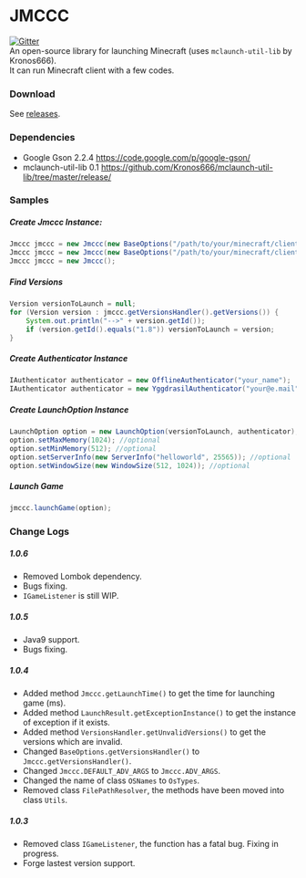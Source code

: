 # JMCCC
[![Gitter](https://badges.gitter.im/Join%20Chat.svg)](https://gitter.im/Southern-InfinityStudio/JMCCC?utm_source=badge&utm_medium=badge&utm_campaign=pr-badge)<br>
An open-source library for launching Minecraft (uses `mclaunch-util-lib` by Kronos666).<br>
It can run Minecraft client with a few codes.

### Download
See [releases](https://github.com/Southern-InfinityStudio/JMCCC/tree/master/releases).

### Dependencies
* Google Gson 2.2.4 https://code.google.com/p/google-gson/
* mclaunch-util-lib 0.1 https://github.com/Kronos666/mclaunch-util-lib/tree/master/release/

### Samples
##### Create Jmccc Instance:
```java
Jmccc jmccc = new Jmccc(new BaseOptions("/path/to/your/minecraft/client/.minecraft", "/path/to/you/java/path"));
Jmccc jmccc = new Jmccc(new BaseOptions("/path/to/your/minecraft/client/.minecraft"));
Jmccc jmccc = new Jmccc();
```
##### Find Versions
```java
Version versionToLaunch = null;
for (Version version : jmccc.getVersionsHandler().getVersions()) {
    System.out.println("-->" + version.getId());
    if (version.getId().equals("1.8")) versionToLaunch = version;
}
```
##### Create Authenticator Instance
```java
IAuthenticator authenticator = new OfflineAuthenticator("your_name");
IAuthenticator authenticator = new YggdrasilAuthenticator("your@e.mail", "your_password");
```
##### Create LaunchOption Instance
```java
LaunchOption option = new LaunchOption(versionToLaunch, authenticator);
option.setMaxMemory(1024); //optional
option.setMinMemory(512); //optional
option.setServerInfo(new ServerInfo("helloworld", 25565)); //optional
option.setWindowSize(new WindowSize(512, 1024)); //optional
```
##### Launch Game
```java
jmccc.launchGame(option);
```

### Change Logs
##### 1.0.6
* Removed Lombok dependency.
* Bugs fixing.
* `IGameListener` is still WIP.

##### 1.0.5
* Java9 support.
* Bugs fixing.

##### 1.0.4
* Added method `Jmccc.getLaunchTime()` to get the time for launching game (ms).
* Added method `LaunchResult.getExceptionInstance()` to get the instance of exception if it exists.
* Added method `VersionsHandler.getUnvalidVersions()` to get the versions which are invalid.
* Changed `BaseOptions.getVersionsHandler()` to `Jmccc.getVersionsHandler()`.
* Changed `Jmccc.DEFAULT_ADV_ARGS` to `Jmccc.ADV_ARGS`.
* Changed the name of class `OSNames` to `OsTypes`.
* Removed class `FilePathResolver`, the methods have been moved into class `Utils`.

##### 1.0.3
* Removed class `IGameListener`, the function has a fatal bug. Fixing in progress.
* Forge lastest version support.
